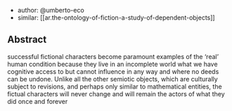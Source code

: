 
- author: @umberto-eco
- similar: [[ar.the-ontology-of-fiction-a-study-of-dependent-objects]]

## Abstract

successful fictional characters become paramount examples of the ‘real’ human condition because they live in an incomplete world what we have cognitive access to but cannot influence in any way and where no deeds can be undone. Unlike all the other semiotic objects, which are culturally subject to revisions, and perhaps only similar to mathematical entities, the fictual characters will never change and will remain the actors of what they did once and forever